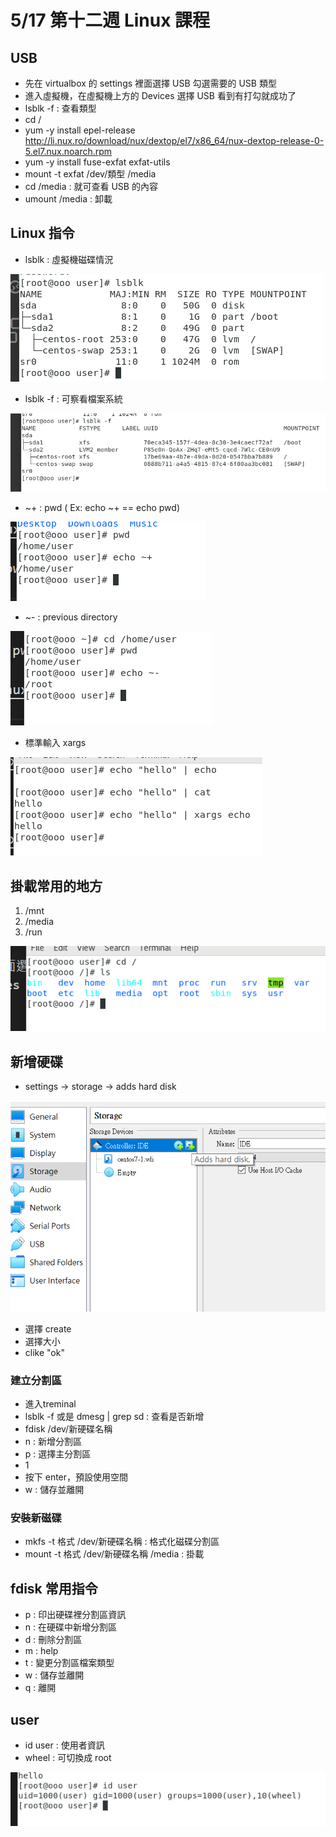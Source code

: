 # 5/17 第十二週 Linux 課程

## USB
* 先在 virtualbox 的 settings 裡面選擇 USB 勾選需要的 USB 類型
* 進入虛擬機，在虛擬機上方的 Devices 選擇 USB 看到有打勾就成功了
* lsblk -f : 查看類型
* cd /
*  yum -y install epel-release http://li.nux.ro/download/nux/dextop/el7/x86_64/nux-dextop-release-0-5.el7.nux.noarch.rpm
* yum -y install fuse-exfat exfat-utils
* mount -t exfat /dev/類型 /media
* cd /media : 就可查看 USB 的內容
* umount /media : 卸載

## Linux 指令
* lsblk : 虛擬機磁碟情況

![](https://github.com/yucing/linux/blob/main/picture/lsblk.png)

* lsblk -f : 可察看檔案系統

![](https://github.com/yucing/linux/blob/main/picture/lsblk2.png)

* ~+ : pwd ( Ex: echo ~+ == echo pwd)

![](https://github.com/yucing/linux/blob/main/picture/pwd2.png)

* ~- : previous directory

![](https://github.com/yucing/linux/blob/main/picture/pwd3.png)

* 標準輸入 xargs

![](https://github.com/yucing/linux/blob/main/picture/echo6.png)

## 掛載常用的地方
1. /mnt
2. /media
3. /run

![](https://github.com/yucing/linux/blob/main/picture/111.png)

## 新增硬碟
* settings -> storage -> adds hard disk

![](https://github.com/yucing/linux/blob/main/picture/st.png)

* 選擇 create
* 選擇大小
* clike "ok"

### 建立分割區
* 進入treminal
* lsblk -f 或是 dmesg | grep sd : 查看是否新增
* fdisk /dev/新硬碟名稱
* n : 新增分割區
* p : 選擇主分割區
* 1
* 按下 enter，預設使用空間
* w : 儲存並離開

### 安裝新磁碟
* mkfs -t 格式 /dev/新硬碟名稱 : 格式化磁碟分割區
* mount -t 格式 /dev/新硬碟名稱 /media : 掛載

## fdisk 常用指令
* p : 印出硬碟裡分割區資訊
* n : 在硬碟中新增分割區
* d : 刪除分割區
* m : help
* t : 變更分割區檔案類型
* w : 儲存並離開
* q : 離開

## user
* id user : 使用者資訊
* wheel : 可切換成 root

![](https://github.com/yucing/linux/blob/main/picture/user.png)
